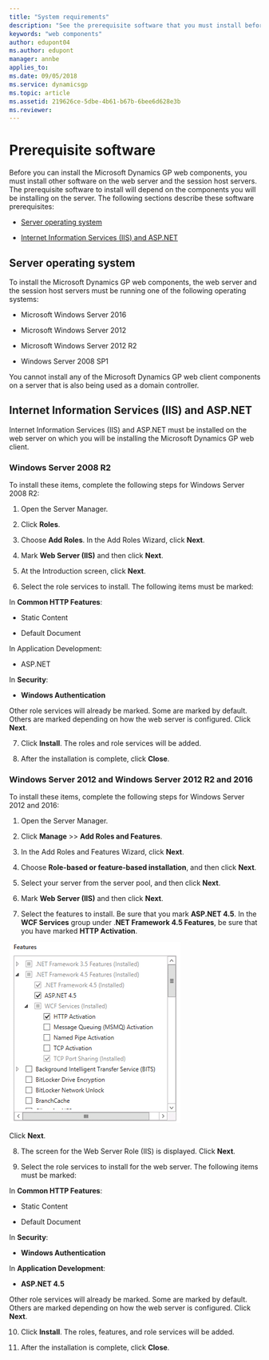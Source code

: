 ```yaml
---
title: "System requirements"
description: "See the prerequisite software that you must install before you can deploy Dynamics GP web components."
keywords: "web components"
author: edupont04
ms.author: edupont
manager: annbe
applies_to: 
ms.date: 09/05/2018
ms.service: dynamicsgp
ms.topic: article
ms.assetid: 219626ce-5dbe-4b61-b67b-6bee6d628e3b
ms.reviewer: 
---
```

<span id="_Toc498953296" class="anchor"></span>

# Prerequisite software

Before you can install the Microsoft Dynamics GP web components, you must install other software on the web server and the session host servers. The prerequisite software to install will depend on the components you will be installing on the server. The following sections describe these software prerequisites:

-   [Server operating system](#server-operating-system)  

-   [Internet Information Services (IIS) and ASP.NET](#internet-information-services-iis-and-asp.net)  

## Server operating system

To install the Microsoft Dynamics GP web components, the web server and the session host servers must be running one of the following operating systems:

-   Microsoft Windows Server 2016

-   Microsoft Windows Server 2012

-   Microsoft Windows Server 2012 R2

-   Windows Server 2008 SP1

You cannot install any of the Microsoft Dynamics GP web client components on a server that is also being used as a domain controller.

## Internet Information Services (IIS) and ASP.NET

Internet Information Services (IIS) and ASP.NET must be installed on the web server on which you will be installing the Microsoft Dynamics GP web client.

### Windows Server 2008 R2

To install these items, complete the following steps for Windows Server 2008 R2:

1. Open the Server Manager.

2. Click **Roles**.

3. Choose **Add Roles**. In the Add Roles Wizard, click **Next**.

4. Mark **Web Server (IIS)** and then click **Next**.

5. At the Introduction screen, click **Next**.

6. Select the role services to install. The following items must be marked:

In **Common HTTP Features**:

-   Static Content

-   Default Document

In Application Development:

-   ASP.NET

In **Security**:

- **Windows Authentication**

Other role services will already be marked. Some are marked by default. Others are marked depending on how the web server is configured. Click **Next**.

7. Click **Install**. The roles and role services will be added.

8. After the installation is complete, click **Close**.

### Windows Server 2012 and Windows Server 2012 R2 and 2016

To install these items, complete the following steps for Windows Server 2012 and 2016:

1. Open the Server Manager.

2. Click **Manage** &gt;&gt; **Add Roles and Features**.

3. In the Add Roles and Features Wizard, click **Next**.

4. Choose **Role-based or feature-based installation**, and then click **Next**.

5. Select your server from the server pool, and then click **Next**.

6. Mark **Web Server (IIS)** and then click **Next**.

7. Select the features to install. Be sure that you mark **ASP.NET 4.5**. In the **WCF Services** group under .**NET Framework 4.5 Features**, be sure that you have marked **HTTP Activation**.

![shows how you can modify the settings for .net framework 4.5.](media/install-dotnet.png "Deployment")  

Click **Next**.

8. The screen for the Web Server Role (IIS) is displayed. Click **Next**.

9. Select the role services to install for the web server. The following items must be marked:

In **Common HTTP Features**:

-   Static Content

-   Default Document

In **Security**:

- **Windows Authentication**

In **Application Development**:

- **ASP.NET 4.5**

Other role services will already be marked. Some are marked by default. Others are marked depending on how the web server is configured. Click **Next**.

10. Click **Install**. The roles, features, and role services will be added.

11. After the installation is complete, click **Close**.
